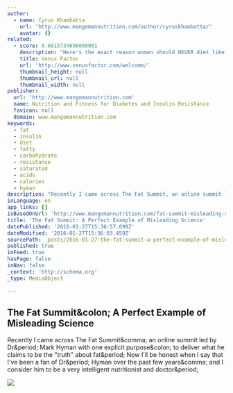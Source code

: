 ```yaml
---
author:
  - name: Cyrus Khambatta
    url: 'http://www.mangomannutrition.com/author/cyruskhambatta/'
    avatar: {}
related:
  - score: 0.6615734696000001
    description: "Here's the exact reason women should NEVER diet like men. Special tips for controlling female metabolism for that tight tummy and waistline you deserve."
    title: Venus Factor
    url: 'http://www.venusfactor.com/welcome/'
    thumbnail_height: null
    thumbnail_url: null
    thumbnail_width: null
publisher:
  url: 'http://www.mangomannutrition.com'
  name: Nutrition and Fitness for Diabetes and Insulin Resistance
  favicon: null
  domain: www.mangomannutrition.com
keywords:
  - fat
  - insulin
  - diet
  - fatty
  - carbohydrate
  - resistance
  - saturated
  - acids
  - calories
  - hyman
description: "Recently I came across The Fat Summit, an online summit led by Dr. Mark Hyman with one explicit purpose: to deliver what he claims to be the \"truth\" about fat. Now I'll be honest when I say that I've been a fan of Dr. Hyman over the past few years, and I consider him to be a very intelligent nutritionist and doctor."
inLanguage: en
app_links: []
isBasedOnUrl: 'http://www.mangomannutrition.com/fat-summit-misleading-science/'
title: 'The Fat Summit: A Perfect Example of Misleading Science'
datePublished: '2016-01-27T15:36:57.699Z'
dateModified: '2016-01-27T15:36:03.459Z'
sourcePath: _posts/2016-01-27-the-fat-summit-a-perfect-example-of-misleading-science.md
published: true
inFeed: true
hasPage: false
inNav: false
_context: 'http://schema.org'
_type: MediaObject

---
```

<article style=""><h1>The Fat Summit&amp;colon; A Perfect Example of Misleading Science</h1><p>Recently I came across The Fat Summit&amp;comma; an online summit led by Dr&amp;period; Mark Hyman with one explicit purpose&amp;colon; to deliver what he claims to be the "truth" about fat&amp;period; Now I'll be honest when I say that I've been a fan of Dr&amp;period; Hyman over the past few years&amp;comma; and I consider him to be a very intelligent nutritionist and doctor&amp;period;</p><img src="http://www.mangomannutrition.com/wp-content/uploads/2016/01/The-Fat-Summit.jpg" /></article>